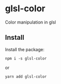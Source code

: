 # glsl-color

Color manipulation in glsl

## Install
Install the package:

```
npm i -s glsl-color 
```

or

```
yarn add glsl-color 
```